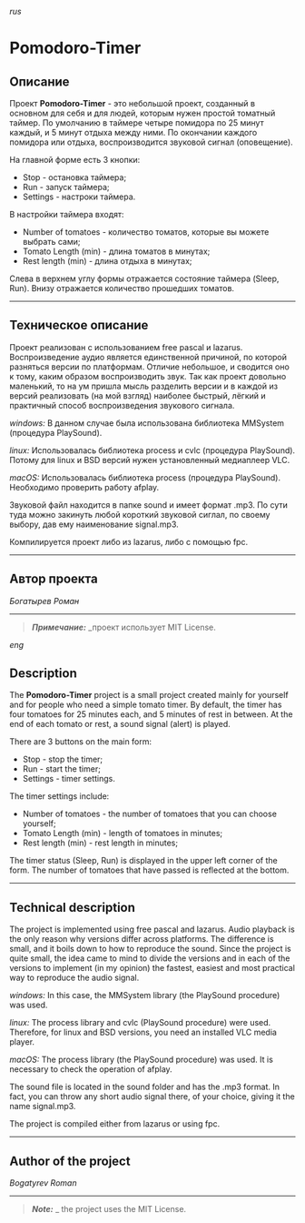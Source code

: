 _rus_
# Pomodoro-Timer

## Описание

Проект **Pomodoro-Timer** - это небольшой проект, созданный в основном для себя и для людей, которым нужен простой томатный таймер.
По умолчанию в таймере четыре помидора по 25 минут каждый, и 5 минут отдыха между ними. По окончании каждого помидора или отдыха, 
воспроизводится звуковой сигнал (оповещение). 

На главной форме есть 3 кнопки:

- Stop - остановка таймера;
- Run - запуск таймера;
- Settings - настроки таймера.

В настройки таймера входят:

- Number of tomatoes - количество томатов, которые вы можете выбрать сами;
- Tomato Length (min) - длина томатов в минутах;
- Rest length (min) - длина отдыха в минутах;

Слева в верхнем углу формы отражается состояние таймера (Sleep, Run). Внизу отражается количество
прошедших томатов.

---

## Техническое описание

Проект реализован с использованием free pascal и lazarus. 
Воспроизведение аудио является единственной причиной, по которой разняться версии по платформам.
Отличие небольшое, и сводится оно к тому, каким образом воспроизводить звук. Так как проект довольно маленький,
то на ум пришла мысль разделить версии и в каждой из версий реализовать (на мой взгляд) наиболее быстрый, лёгкий и
практичный способ воспроизведения звукового сигнала. 

_windows:_
В данном случае была использована библиотека MMSystem (процедура PlaySound). 

_linux:_
Использовалась библиотека process и cvlc (процедура PlaySound). Потому для linux и BSD версий нужен установленный
медиаплеер VLC. 

_macOS:_
Использовалась библиотека process (процедура PlaySound). Необходимо проверить работу afplay.

Звуковой файл находится в папке sound и имеет формат .mp3. По сути туда можно закинуть любой короткий звуковой сиглал, 
по своему выбору, дав ему наименование signal.mp3.

Компилируется проект либо из lazarus, либо с помощью fpc.

---

## Автор проекта
_Богатырев Роман_

---

> ***_Примечание:_***  _проект использует MIT License.

_eng_

## Description

The **Pomodoro-Timer** project is a small project created mainly for yourself and for people who need a simple tomato timer.
By default, the timer has four tomatoes for 25 minutes each, and 5 minutes of rest in between. At the end of each tomato or rest,
a sound signal (alert) is played. 

There are 3 buttons on the main form:

- Stop - stop the timer;
- Run - start the timer;
- Settings - timer settings.

The timer settings include:

- Number of tomatoes - the number of tomatoes that you can choose yourself;
- Tomato Length (min) - length of tomatoes in minutes;
- Rest length (min) - rest length in minutes;

The timer status (Sleep, Run) is displayed in the upper left corner of the form. The number
of tomatoes that have passed is reflected at the bottom.

---

## Technical description

The project is implemented using free pascal and lazarus. 
Audio playback is the only reason why versions differ across platforms.
The difference is small, and it boils down to how to reproduce the sound. Since the project is quite small,
the idea came to mind to divide the versions and in each of the versions to implement (in my opinion) the fastest, easiest and
most practical way to reproduce the audio signal. 

_windows:_
In this case, the MMSystem library (the PlaySound procedure) was used. 

_linux:_
The process library and cvlc (PlaySound procedure) were used. Therefore, for linux and BSD versions, you need an installed
VLC media player. 

_macOS:_
The process library (the PlaySound procedure) was used. It is necessary to check the operation of afplay.

The sound file is located in the sound folder and has the .mp3 format. In fact, you can throw any short audio signal there,
of your choice, giving it the name signal.mp3.

The project is compiled either from lazarus or using fpc.

---

## Author of the project
_Bogatyrev Roman_

---

> ***_Note:_*** _ the project uses the MIT License.
